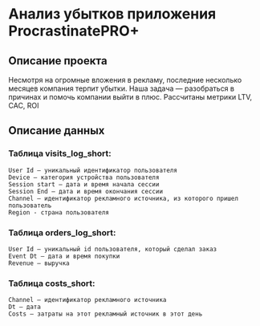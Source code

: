 # Анализ убытков приложения ProcrastinatePRO+
## Описание проекта
Несмотря на огромные вложения в рекламу, последние несколько месяцев компания терпит убытки. Наша задача — разобраться в причинах и помочь компании выйти в плюс. 
Рассчитаны метрики LTV, CAC, ROI <br>

## Описание данных

### Таблица visits_log_short:
    User Id — уникальный идентификатор пользователя
    Device — категория устройства пользователя
    Session start — дата и время начала сессии
    Session End — дата и время окончания сессии
    Channel — идентификатор рекламного источника, из которого пришел пользователь
    Region - страна пользователя

### Таблица orders_log_short:
    User Id — уникальный id пользователя, который сделал заказ
    Event Dt — дата и время покупки
    Revenue — выручка

### Таблица costs_short:
    Channel — идентификатор рекламного источника
    Dt — дата
    Costs — затраты на этот рекламный источник в этот день
